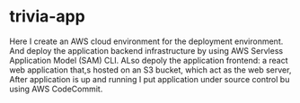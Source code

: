 # trivia-app
Here I create an AWS cloud environment for the deployment environment.
And deploy the application backend infrastructure by using AWS Servless Application Model (SAM) CLI.
ALso depoly the application frontend: a react web application that,s hosted on an S3 bucket,
which act as the web server, After application is up and running I put application under 
source control bu using AWS CodeCommit.
